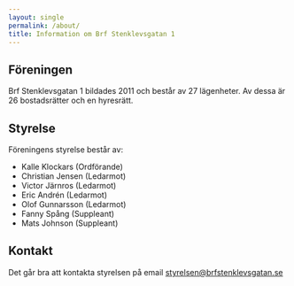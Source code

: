 ```yaml
---
layout: single
permalink: /about/
title: Information om Brf Stenklevsgatan 1
---
```

## Föreningen
Brf Stenklevsgatan 1 bildades 2011 och består av 27 lägenheter. Av dessa är 26 bostadsrätter och en hyresrätt. 
## Styrelse
Föreningens styrelse består av:
- Kalle Klockars (Ordförande)
- Christian Jensen (Ledarmot)
- Victor Järnros (Ledarmot)
- Eric Andrén (Ledarmot)
- Olof Gunnarsson (Ledarmot)
- Fanny Spång (Suppleant)
- Mats Johnson (Suppleant)

## Kontakt
Det går bra att kontakta styrelsen på email <styrelsen@brfstenklevsgatan.se>

